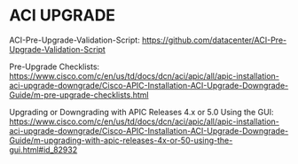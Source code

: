 # ACI UPGRADE

ACI-Pre-Upgrade-Validation-Script:
https://github.com/datacenter/ACI-Pre-Upgrade-Validation-Script

Pre-Upgrade Checklists:
https://www.cisco.com/c/en/us/td/docs/dcn/aci/apic/all/apic-installation-aci-upgrade-downgrade/Cisco-APIC-Installation-ACI-Upgrade-Downgrade-Guide/m-pre-upgrade-checklists.html

Upgrading or Downgrading with APIC Releases 4.x or 5.0 Using the GUI:
https://www.cisco.com/c/en/us/td/docs/dcn/aci/apic/all/apic-installation-aci-upgrade-downgrade/Cisco-APIC-Installation-ACI-Upgrade-Downgrade-Guide/m-upgrading-with-apic-releases-4x-or-50-using-the-gui.html#id_82932
